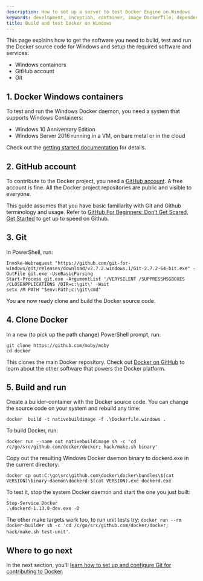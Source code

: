 ```yaml
---
description: How to set up a server to test Docker Engine on Windows
keywords: development, inception, container, image Dockerfile, dependencies, Go, artifacts, windows
title: Build and test Docker on Windows
---
```


This page explains how to get the software you need to build, test and run the Docker source code for Windows and setup the required software and services:

- Windows containers
- GitHub account
- Git

## 1. Docker Windows containers

To test and run the Windows Docker daemon, you need a system that supports Windows Containers:

 * Windows 10 Anniversary Edition
 * Windows Server 2016 running in a VM, on bare metal or in the cloud

Check out the [getting started documentation](https://github.com/docker/labs/blob/master/windows/windows-containers/Setup.md) for details.

## 2. GitHub account

To contribute to the Docker project, you need a <a href="https://github.com" target="_blank">GitHub account</a>. A free account is fine. All the Docker project repositories are public and visible to everyone.

This guide assumes that you have basic familiarity with Git and Github terminology and usage. Refer to [GitHub For Beginners: Don’t Get Scared, Get Started](http://readwrite.com/2013/09/30/understanding-github-a-journey-for-beginners-part-1/) to get up to speed on Github.

## 3. Git

In PowerShell, run:

    Invoke-Webrequest "https://github.com/git-for-windows/git/releases/download/v2.7.2.windows.1/Git-2.7.2-64-bit.exe" -OutFile git.exe -UseBasicParsing
    Start-Process git.exe -ArgumentList '/VERYSILENT /SUPPRESSMSGBOXES /CLOSEAPPLICATIONS /DIR=c:\git\' -Wait
    setx /M PATH "$env:Path;c:\git\cmd"

You are now ready clone and build the Docker source code.

## 4. Clone Docker

In a new (to pick up the path change) PowerShell prompt, run:

    git clone https://github.com/moby/moby
    cd docker

This clones the main Docker repository. Check out [Docker on GitHub](https://github.com/moby/moby) to learn about the other software that powers the Docker platform.

## 5. Build and run

Create a builder-container with the Docker source code. You can change the source code on your system and rebuild any time:

    docker  build -t nativebuildimage -f .\Dockerfile.windows .

To build Docker, run:

    docker run --name out nativebuildimage sh -c 'cd /c/go/src/github.com/docker/docker; hack/make.sh binary'

Copy out the resulting Windows Docker daemon binary to dockerd.exe in the current directory:

    docker cp out:C:\go\src\github.com\docker\docker\bundles\$(cat VERSION)\binary-daemon\dockerd-$(cat VERSION).exe dockerd.exe

To test it, stop the system Docker daemon and start the one you just built:

    Stop-Service Docker
    .\dockerd-1.13.0-dev.exe -D

The other make targets work too, to run unit tests try: `docker run --rm docker-builder sh -c 'cd /c/go/src/github.com/docker/docker; hack/make.sh test-unit'`.


## Where to go next

In the next section, you'll [learn how to set up and configure Git for
contributing to Docker](set-up-git.md).
